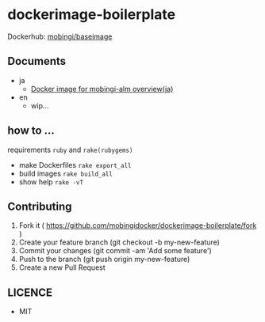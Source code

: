 # dockerimage-boilerplate

Dockerhub: [mobingi/baseimage](https://hub.docker.com/r/mobingi/baseimage/)

## Documents

- ja
  - [Docker image for mobingi-alm overview(ja)](./docs/10_overview_ja.md)
- en
  - wip...

## how to ...

requirements `ruby` and `rake(rubygems)`

- make Dockerfiles `rake export_all`
- build images `rake build_all`
- show help `rake -vT`

## Contributing

1. Fork it ( https://github.com/mobingidocker/dockerimage-boilerplate/fork )
1. Create your feature branch (git checkout -b my-new-feature)
1. Commit your changes (git commit -am 'Add some feature')
1. Push to the branch (git push origin my-new-feature)
1. Create a new Pull Request

## LICENCE

- MIT
